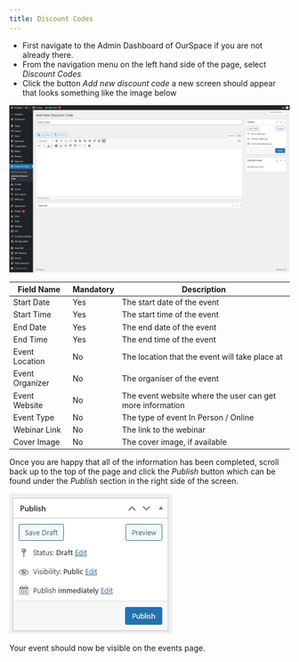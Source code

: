 ```yaml
---
title: Discount Codes
---
```


* First navigate to the Admin Dashboard of OurSpace if you are not already there.
* From the navigation menu on the left hand side of the page, select _Discount Codes_
* Click the button _Add new discount code_ a new screen should appear that looks something like the image below

![alt text](../../../images/os-new-discount-code.jpeg)

|Field Name       | Mandatory | Description
|-----------------|-----------|------------------------------ |
| Start Date      |  Yes      | The start date of the event   |
| Start Time      |  Yes      | The start time of the event   |
| End Date        |  Yes      | The end date of the event     |
| End Time        |  Yes      | The end time of the event     |
| Event Location  |  No       | The location that the event will take place at            |
| Event Organizer |  No       | The organiser of the event            |
| Event Website   |  No       | The event website where the user can get more information            |
| Event Type      |  No       | The type of event In Person / Online            |
| Webinar Link    |  No       | The link to the webinar            |
| Cover Image     |  No       | The cover image, if available            |

Once you are happy that all of the information has been completed, scroll back up to the top of the page and click the _Publish_ button which can be found under the _Publish_ section in the right side of the screen.

![alt text](../../../images/os-new-topic-publish.jpeg)

Your event should now be visible on the events page.
